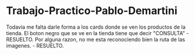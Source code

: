 # Trabajo-Practico-Pablo-Demartini

Todavia me falta darle forma a los cards donde se ven los productos de la tienda. 
El boton negro que se ve en la tienda tiene que decir "CONSULTA" - RESUELTO.
Por alguna razon, no me esta reconociendo bien la ruta de las imagenes. - RESUELTO.
